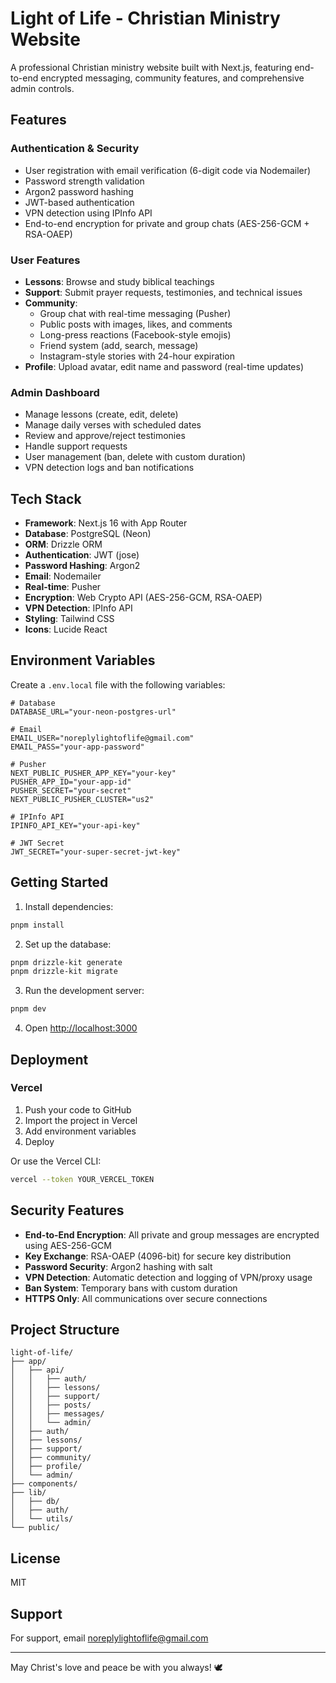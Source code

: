 # Light of Life - Christian Ministry Website

A professional Christian ministry website built with Next.js, featuring end-to-end encrypted messaging, community features, and comprehensive admin controls.

## Features

### Authentication & Security
- User registration with email verification (6-digit code via Nodemailer)
- Password strength validation
- Argon2 password hashing
- JWT-based authentication
- VPN detection using IPInfo API
- End-to-end encryption for private and group chats (AES-256-GCM + RSA-OAEP)

### User Features
- **Lessons**: Browse and study biblical teachings
- **Support**: Submit prayer requests, testimonies, and technical issues
- **Community**:
  - Group chat with real-time messaging (Pusher)
  - Public posts with images, likes, and comments
  - Long-press reactions (Facebook-style emojis)
  - Friend system (add, search, message)
  - Instagram-style stories with 24-hour expiration
- **Profile**: Upload avatar, edit name and password (real-time updates)

### Admin Dashboard
- Manage lessons (create, edit, delete)
- Manage daily verses with scheduled dates
- Review and approve/reject testimonies
- Handle support requests
- User management (ban, delete with custom duration)
- VPN detection logs and ban notifications

## Tech Stack

- **Framework**: Next.js 16 with App Router
- **Database**: PostgreSQL (Neon)
- **ORM**: Drizzle ORM
- **Authentication**: JWT (jose)
- **Password Hashing**: Argon2
- **Email**: Nodemailer
- **Real-time**: Pusher
- **Encryption**: Web Crypto API (AES-256-GCM, RSA-OAEP)
- **VPN Detection**: IPInfo API
- **Styling**: Tailwind CSS
- **Icons**: Lucide React

## Environment Variables

Create a `.env.local` file with the following variables:

```env
# Database
DATABASE_URL="your-neon-postgres-url"

# Email
EMAIL_USER="noreplylightoflife@gmail.com"
EMAIL_PASS="your-app-password"

# Pusher
NEXT_PUBLIC_PUSHER_APP_KEY="your-key"
PUSHER_APP_ID="your-app-id"
PUSHER_SECRET="your-secret"
NEXT_PUBLIC_PUSHER_CLUSTER="us2"

# IPInfo API
IPINFO_API_KEY="your-api-key"

# JWT Secret
JWT_SECRET="your-super-secret-jwt-key"
```

## Getting Started

1. Install dependencies:
```bash
pnpm install
```

2. Set up the database:
```bash
pnpm drizzle-kit generate
pnpm drizzle-kit migrate
```

3. Run the development server:
```bash
pnpm dev
```

4. Open [http://localhost:3000](http://localhost:3000)

## Deployment

### Vercel

1. Push your code to GitHub
2. Import the project in Vercel
3. Add environment variables
4. Deploy

Or use the Vercel CLI:
```bash
vercel --token YOUR_VERCEL_TOKEN
```

## Security Features

- **End-to-End Encryption**: All private and group messages are encrypted using AES-256-GCM
- **Key Exchange**: RSA-OAEP (4096-bit) for secure key distribution
- **Password Security**: Argon2 hashing with salt
- **VPN Detection**: Automatic detection and logging of VPN/proxy usage
- **Ban System**: Temporary bans with custom duration
- **HTTPS Only**: All communications over secure connections

## Project Structure

```
light-of-life/
├── app/
│   ├── api/
│   │   ├── auth/
│   │   ├── lessons/
│   │   ├── support/
│   │   ├── posts/
│   │   ├── messages/
│   │   └── admin/
│   ├── auth/
│   ├── lessons/
│   ├── support/
│   ├── community/
│   ├── profile/
│   └── admin/
├── components/
├── lib/
│   ├── db/
│   ├── auth/
│   └── utils/
└── public/
```

## License

MIT

## Support

For support, email noreplylightoflife@gmail.com

---

May Christ's love and peace be with you always! 🕊️
